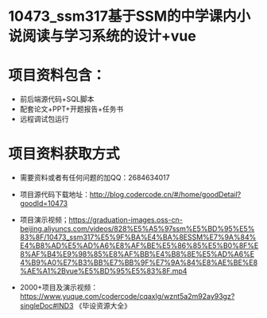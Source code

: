 # 10473_ssm317基于SSM的中学课内小说阅读与学习系统的设计+vue
 
# 项目资料包含：
* 前后端源代码+SQL脚本
* 配套论文+PPT+开题报告+任务书
* 远程调试包运行

# 项目资料获取方式
* 需要资料或者有任何问题的加QQ：2684634017

* 项目源代码下载地址：http://blog.codercode.cn/#/home/goodDetail?goodId=10473

* 项目演示视频；https://graduation-images.oss-cn-beijing.aliyuncs.com/videos/828%E5%A5%97ssm%E5%BD%95%E5%83%8F/10473_ssm317%E5%9F%BA%E4%BA%8ESSM%E7%9A%84%E4%B8%AD%E5%AD%A6%E8%AF%BE%E5%86%85%E5%B0%8F%E8%AF%B4%E9%98%85%E8%AF%BB%E4%B8%8E%E5%AD%A6%E4%B9%A0%E7%B3%BB%E7%BB%9F%E7%9A%84%E8%AE%BE%E8%AE%A1%2Bvue%E5%BD%95%E5%83%8F.mp4


* 2000+项目及演示视频：https://www.yuque.com/codercode/cqaxlg/wznt5a2m92ay93gz?singleDoc#lND3 《毕设资源大全》


 

